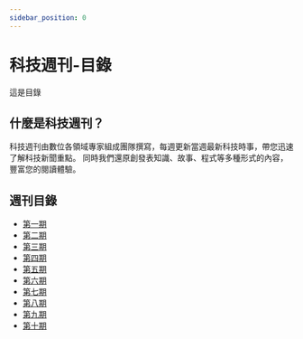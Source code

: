 ```yaml
---
sidebar_position: 0
---
```


# 科技週刊-目錄

這是目錄

## 什麼是科技週刊？

科技週刊由數位各領域專家組成團隊撰寫，每週更新當週最新科技時事，帶您迅速了解科技新聞重點。
同時我們還原創發表知識、故事、程式等多種形式的內容，豐富您的閱讀體驗。

## 週刊目錄

- [第一期](1)
- [第二期](2)
- [第三期](3)
- [第四期](4)
- [第五期](5)
- [第六期](6)
- [第七期](7)
- [第八期](8)
- [第九期](9)
- [第十期](10)